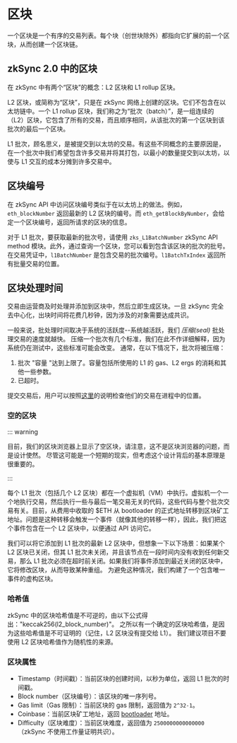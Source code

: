 # 区块

一个区块是一个有序的交易列表。每个块（创世块除外）都指向它扩展的前一个区块，从而创建一个区块链。

## zkSync 2.0 中的区块

在 zkSync 中有两个“区块”的概念：L2 区块和 L1 rollup 区块。

L2 区块，或简称为“区块”，只是在 zkSync 网络上创建的区块。它们不包含在以太坊链中。一个 L1 rollup 区块，我们称之为“批次（batch）”，是一组连续的（L2）区块，它包含了所有的交易，而且顺序相同，从该批次的第一个区块到该批次的最后一个区块。

L1 批次，顾名思义，是被提交到以太坊的交易。有这些不同概念的主要原因是，在一个批次中我们希望包含许多交易并将其打包，以最小的数量提交到以太坊，以使与 L1 交互的成本分摊到许多交易中。

## 区块编号

在 zkSync API 中访问区块编号类似于在以太坊上的做法。例如，`eth_blockNumber` 返回最新的 L2 区块的编号。而 `eth_getBlockByNumber`，会给定一个区块编号，返回所请求的区块的信息。

对于 L1 批次，要获取最新的批次号，请使用 `zks_L1BatchNumber` zkSync API method 模块。此外，通过查询一个区块，您可以看到包含该区块的批次的批号。在交易凭证中，`l1BatchNumber` 是包含交易的批次编号。`l1BatchTxIndex` 返回所有批量交易的位置。

## 区块处理时间

交易由运营商及时处理并添加到区块中，然后立即生成区块。一旦 zkSync 完全去中心化，出块时间将花费几秒钟，因为涉及的对象需要达成共识。

一般来说，批处理时间取决于系统的活跃度--系统越活跃，我们 <em>压缩(seal)</em> 批处理交易的速度就越快。
压缩一个批次有几个标准，我们在此不作详细解释，因为系统仍在测试中，这些标准可能会改变。
通常，在以下情况下，批次将被压缩：

1. 批次 "容量 "达到上限了。容量包括所使用的 L1 的 gas、L2 ergs 的消耗和其他一些参数。
2. 已超时。

提交交易后，用户可以按照[这里](../../fundamentals/zkSync.md#zksync-overview)的说明检查他们的交易在进程中的位置。

### 空的区块

::: warning

目前，我们的区块浏览器上显示了空区块，请注意，这不是区块浏览器的问题，而是设计使然。
尽管这可能是一个短期的现实，但考虑这个设计背后的基本原理是很重要的。

::: 

每个 L1 批次（包括几个 L2 区块）都在一个虚拟机（VM）中执行。虚拟机一个一个地执行交易，然后执行一些与最后一笔交易无关的代码，这些代码与整个批次交易有关。目前，从费用中收取的 $ETH 从 bootloader 的正式地址转移到区块矿工地址。问题是这种转移会触发一个事件（就像其他的转移一样），因此，我们把这个事件包含在一个 L2 区块中，以便通过 API 访问它。

我们可以将它添加到 L1 批次的最新 L2 区块中，但想象一下以下场景：如果某个 L2 区块已关闭，但其 L1 批次未关闭，并且该节点在一段时间内没有收到任何新交易，那么 L1 批次必须在超时前关闭。如果我们将事件添加到最近关闭的区块中，它将修改区块，从而导致某种重组。
为避免这种情况，我们构建了一个包含唯一事件的虚构区块。

### 哈希值

zkSync 中的区块哈希值是不可逆的，由以下公式得出："keccak256(l2_block_number)"。
之所以有一个确定的区块哈希值，是因为这些哈希值是不可证明的（记住，L2 区块没有提交给 L1）。
我们建议项目不要使用 L2 区块哈希值作为随机性的来源。

### 区块属性

- Timestamp（时间戳）：当前区块的创建时间，以秒为单位，返回 L1 批次的时间戳。
- Block number（区块编号）：该区块的唯一序列号。
- Gas limit（Gas 限制）：当前区块的 gas 限制，返回值为 `2^32-1`。
- Coinbase：当前区块矿工地址，返回 [bootloader](../contracts/system-contracts.md#bootloader) 地址。
- Difficulty（区块难度）：当前区块难度，返回值为 `2500000000000000`（zkSync 不使用工作量证明共识）。
